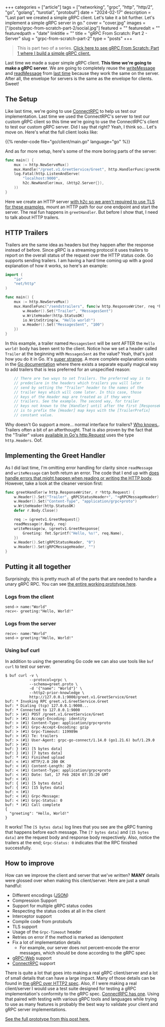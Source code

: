 +++
categories = ["article"]
tags = ["networking", "grpc", "http", "http/2", "go", "golang", "turotial", "protobuf"]
date = "2024-02-17"
description = "Last part we created a simple gRPC client. Let's take it a bit further. Let's implement a simple gRPC server in go."
cover = "cover.jpg"
images = ["/posts/grpc-from-scratch-part-2/social.jpg"]
featured = ""
featuredalt = ""
featuredpath = "date"
linktitle = ""
title = "gRPC From Scratch: Part 2 - Server"
slug = "grpc-from-scratch-part-2"
type = "posts"
+++

> This is part two of a series. [Click here to see gRPC From Scratch: Part 1 where I build a simple gRPC client.](/posts/grpc-from-scratch)

Last time we made a super simple gRPC client. **This time we're going to make a gRPC server**. We are going to completely reuse the [writeMessage](/posts/grpc-from-scratch#encoding-the-request) and [readMessage](/posts/grpc-from-scratch#decoding-the-response) from [last time](https://sudorandom.dev/posts/grpc-from-scratch/) because they work the same on the server. After all, the envelope for servers is the same as the envelope for clients. Sweet!

## The Setup
Like last time, we're going to use [ConnectRPC](https://connectrpc.com/docs/go/getting-started) to help us test our implementation. Last time we used the ConnectRPC's server to test our custom gRPC client so this time we're going to use the ConnectRPC's client to test our custom gRPC server. Did I say that right? Yeah, I think so... Let's move on. Here's what the full client looks like:

{{% render-code file="go/client/main.go" language="go" %}}

And as for more setup, here's some of the more boring parts of the server:

```go
func main() {
	mux := http.NewServeMux()
	mux.Handle("/greet.v1.GreetService/Greet", http.HandlerFunc(greetHandler))
	log.Fatal(http.ListenAndServe(
		"localhost:9000",
		h2c.NewHandler(mux, &http2.Server{}),
	))
}
```
Here we create an HTTP server [with h2c so we aren't required to use TLS for these examples](https://connectrpc.com/docs/go/deployment/#h2c), mount an HTTP path for our one endpoint and start the server. The real fun happens in `greetHandler`. But before I show that, I need to talk about HTTP trailers.

## HTTP Trailers
Trailers are the same idea as headers but they happen after the response instead of before. Since gRPC is a streaming protocol it uses trailers to report on the overall status of the request over the HTTP status code. Go supports sending trailers. I am having a hard time coming up with a good explanation of how it works, so here's an example:

```go
import (
	"io"
	"net/http"
)

func main() {
	mux := http.NewServeMux()
	mux.HandleFunc("/sendstrailers", func(w http.ResponseWriter, req *http.Request) {
		w.Header().Set("Trailer", "MessagesSent")
		w.WriteHeader(http.StatusOK)
        io.WriteString(w, "Hello world!")
		w.Header().Set("MessagesSent", "100")
	})
}
```

In this example, a trailer named `MessagesSent` will be sent AFTER the `Hello world!` body has been sent to the client. Notice how we set a header called `Trailer` at the beginning with `MessagesSent` as the value? Yeah, that's just how you do it in Go. It's [super strange](https://pkg.go.dev/net/http#example-ResponseWriter-Trailers). A more complete explanation exists in the [Go documentation](https://pkg.go.dev/net/http#ResponseWriter) where there exists a separate equally magical way to add trailers that is less preferred for an unspecified reason:

```go
	// There are two ways to set Trailers. The preferred way is to
	// predeclare in the headers which trailers you will later
	// send by setting the "Trailer" header to the names of the
	// trailer keys which will come later. In this case, those
	// keys of the Header map are treated as if they were
	// trailers. See the example. The second way, for trailer
	// keys not known to the [Handler] until after the first [ResponseWriter.Write],
	// is to prefix the [Header] map keys with the [TrailerPrefix]
	// constant value.
```

Why doesn't Go support a more... normal interface for trailers? [Who knows.](https://go-review.googlesource.com/c/go/+/2157). Trailers often a bit of an afterthought. That is also proven by the fact that the "Trailer" values [available in Go's http.Request](https://pkg.go.dev/net/http#Request) uses the type `http.Headers`. Oof.

## Implementing the Greet Handler
As I did last time, I'm omitting error handling for clarity since `readMessage` and `writeMessage` can both return an error. The code that I end up with [does handle errors that might happen when reading or writing the HTTP body](https://github.com/sudorandom/sudorandom.dev/tree/main/content/posts/2024-02-17_grpc-from-scratch-part-2/go/server/main.go). However, take a look at the cleaner version first:

```go
func greetHandler(w http.ResponseWriter, r *http.Request) {
	w.Header().Set("Trailer", gRPCStatusHeader+", "+gRPCMessageHeader)
	w.Header().Set("Content-Type", "application/grpc+proto")
	w.WriteHeader(http.StatusOK)
	defer r.Body.Close()

	req := &greetv1.GreetRequest{}
	readMessage(r.Body, req)
	writeMessage(w, &greetv1.GreetResponse{
		Greeting: fmt.Sprintf("Hello, %s!", req.Name),
	})
	w.Header().Set(gRPCStatusHeader, "0")
	w.Header().Set(gRPCMessageHeader, "")
}
```

## Putting it all together
Surprisingly, this is pretty much all of the parts that are needed to handle a unary gRPC RPC. You can see [the entire working prototype here](https://github.com/sudorandom/sudorandom.dev/tree/main/content/posts/2024-02-17_grpc-from-scratch-part-2/go).

### Logs from the client

```text
send-> name:"World"
recv<- greeting:"Hello, World!"
```

### Logs from the server

```text
recv<- name:"World"
send-> greeting:"Hello, World!"
```

### Using buf curl

In addition to using the generating Go code we can also use tools like `buf curl` to test our server.
```shell
$ buf curl -v \
           --protocol=grpc \
           --schema=greet.proto \
           -d '{"name": "World"}' \
           --http2-prior-knowledge \
           http://127.0.0.1:9000/greet.v1.GreetService/Greet
buf: * Invoking RPC greet.v1.GreetService.Greet
buf: * Dialing (tcp) 127.0.0.1:9000...
buf: * Connected to 127.0.0.1:9000
buf: > (#1) POST /greet.v1.GreetService/Greet
buf: > (#1) Accept-Encoding: identity
buf: > (#1) Content-Type: application/grpc+proto
buf: > (#1) Grpc-Accept-Encoding: gzip
buf: > (#1) Grpc-Timeout: 119989m
buf: > (#1) Te: trailers
buf: > (#1) User-Agent: grpc-go-connect/1.14.0 (go1.21.6) buf/1.29.0
buf: > (#1)
buf: } (#1) [5 bytes data]
buf: } (#1) [7 bytes data]
buf: * (#1) Finished upload
buf: < (#1) HTTP/2.0 200 OK
buf: < (#1) Content-Length: 20
buf: < (#1) Content-Type: application/grpc+proto
buf: < (#1) Date: Sat, 17 Feb 2024 07:35:20 GMT
buf: < (#1)
buf: { (#1) [5 bytes data]
buf: { (#1) [15 bytes data]
buf: < (#1)
buf: < (#1) Grpc-Message:
buf: < (#1) Grpc-Status: 0
buf: * (#1) Call complete
{
  "greeting": "Hello, World!"
}
```

It works! The `[5 bytes data]` log lines that you see are the gRPC framing that happens before each message. The `[7 bytes data]` and `[15 bytes data]` are the request body and response body respectively. Also, notice the trailers at the end; `Grpc-Status: 0` indicates that the RPC finished successfully.

## How to improve
How can we improve the client and server that we've written? **MANY** details were glossed over when making this client/server. Here are just a small handful:

- Different encodings ([JSON](https://protobuf.dev/programming-guides/proto3/#json))
- Compression Support
- Support for multiple gRPC status codes
- Respecting the status codes at all in the client
- Interceptor support
- Compile code from protobufs
- TLS support
- Usage of the `Grpc-Timeout` header
- Retries on error if the method is marked as idempotent
- Fix a lot of implementation details
  - For example, our server does not percent-encode the error messages, which should be done according to the gRPC spec
- [gRPC-Web](https://github.com/grpc/grpc/blob/master/doc/PROTOCOL-WEB.md) support
- [ConnectRPC](https://connectrpc.com/docs/protocol/) support

There is quite a lot that goes into making a real gRPC client/server and a lot of small details that can have a large impact. Many of those details can be found in [the gRPC over HTTP2 spec](https://github.com/grpc/grpc/blob/master/doc/PROTOCOL-HTTP2.md). Also, if I were making a real client/server I would use a test suite designed for testing a gRPC implementation's conformity to the gRPC spec. [ConnectRPC has one](https://github.com/connectrpc/conformance). Using that paired with testing with various gRPC tools and languages while trying to use as many features is probably the best way to validate your client and gRPC server implementations.

[See the full prototype from this post here.](https://github.com/sudorandom/sudorandom.dev/tree/main/content/posts/2024-02-17_grpc-from-scratch-part-2/go)

